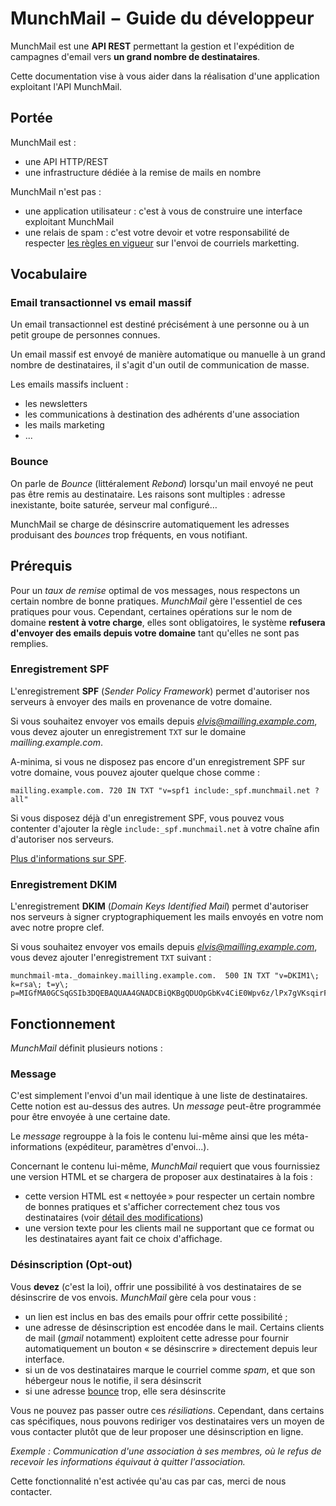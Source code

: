 # MunchMail − Guide du développeur

MunchMail est une **API REST** permettant la gestion et l'expédition de
campagnes d'email vers **un grand nombre de destinataires**.

Cette documentation vise à vous aider dans la réalisation d'une application
exploitant l'API MunchMail.

## Portée

MunchMail est :

- une API HTTP/REST
- une infrastructure dédiée à la remise de mails en nombre

MunchMail n'est pas :

- une application utilisateur : c'est à vous de construire une interface
  exploitant MunchMail
- une relais de spam : c'est votre devoir et votre
  responsabilité de respecter
  [les règles en vigueur](http://www.arobase.org/spam/comprendre-regulation.htm)
  sur l'envoi de courriels marketting.

## Vocabulaire

### Email transactionnel vs email massif

Un email transactionnel est destiné précisément à une personne ou à un petit
groupe de personnes connues.

Un email massif est envoyé de manière automatique ou manuelle à un grand
nombre de destinataires, il s'agit d'un outil de communication de masse.

Les emails massifs incluent :

- les newsletters
- les communications à destination des adhérents d'une association
- les mails marketing
- ...

### Bounce

On parle de *Bounce* (littéralement *Rebond*) lorsqu'un mail envoyé ne peut pas
être remis au destinataire. Les raisons sont multiples : adresse inexistante,
boite saturée, serveur mal configuré…

MunchMail se charge de désinscrire automatiquement les adresses produisant des
*bounces* trop fréquents, en vous notifiant.

## Prérequis

Pour un *taux de remise* optimal de vos messages, nous respectons un certain
nombre de bonne pratiques. *MunchMail* gère l'essentiel de ces pratiques pour
vous. Cependant, certaines opérations sur le nom de domaine **restent à votre
charge**, elles sont obligatoires, le système **refusera d'envoyer des emails
depuis votre domaine** tant qu'elles ne sont pas remplies.

### Enregistrement SPF

L'enregistrement **SPF** (*Sender Policy Framework*) permet d'autoriser nos
serveurs à envoyer des mails en provenance de votre domaine.

Si vous souhaitez envoyer vos emails depuis *elvis@mailling.example.com*, vous
devez ajouter un enregistrement `TXT` sur le domaine *mailling.example.com*.

A-minima, si vous ne disposez pas encore d'un enregistrement SPF sur votre
domaine, vous pouvez ajouter quelque chose comme :

    mailling.example.com. 720 IN TXT "v=spf1 include:_spf.munchmail.net ?all"

Si vous disposez déjà d'un enregistrement SPF, vous pouvez vous contenter
d'ajouter la règle `include:_spf.munchmail.net` à votre chaîne afin
d'autoriser nos serveurs.

[Plus d'informations sur SPF](http://fr.wikipedia.org/wiki/Sender_Policy_Framework).

### Enregistrement DKIM

L'enregistrement **DKIM** (*Domain Keys Identified Mail*) permet d'autoriser nos
serveurs à signer cryptographiquement les mails envoyés en votre nom avec notre
propre clef.

Si vous souhaitez envoyer vos emails depuis *elvis@mailling.example.com*, vous
devez ajouter l'enregistrement `TXT` suivant :

	munchmail-mta._domainkey.mailling.example.com.	500 IN TXT "v=DKIM1\; k=rsa\; t=y\; p=MIGfMA0GCSqGSIb3DQEBAQUAA4GNADCBiQKBgQDUOpGbKv4CiE0Wpv6z/lPx7gVKsqirF45wvySQwBampWcVbB152vBG59bFEtCmk9fwelon7JPAazFH67VhgVbCdGh+oZ2+iMnfRzo7yA1SaR2UeFXQUdxVvkDE5tf194/groY07fOyb5ukuYZMI35/8xrhmYed+yQz/RDchTprUQIDAQAB"


## Fonctionnement

*MunchMail* définit plusieurs notions :

### Message

C'est simplement l'envoi d'un mail identique à une liste de destinataires.
Cette notion est au-dessus des autres. Un *message* peut-être programmée pour
être envoyée à une certaine date.

Le *message* regrouppe à la fois le contenu lui-même ainsi que les
méta-informations (expéditeur, paramètres d'envoi...).

Concernant le contenu lui-même, *MunchMail* requiert que vous fournissiez une
version HTML et se chargera de proposer aux destinataires à la fois :

- cette version HTML est « nettoyée » pour respecter un certain nombre de bonnes
  pratiques et s'afficher correctement chez tous vos destinataires (voir [détail
  des modifications](/annexes/#details-des-modifications-appliquees-aux-emails))
- une version texte pour les clients mail ne supportant que ce format ou les
  destinataires ayant fait ce choix d'affichage.

### Désinscription (Opt-out)

Vous **devez** (c'est la loi), offrir une possibilité à vos destinataires de se
désinscrire de vos envois. *MunchMail* gère cela pour vous :

- un lien est inclus en bas des emails pour offrir cette possibilité ;
- une adresse de désinscription est encodée dans le mail. Certains clients de
  mail (*gmail* notamment) exploitent cette adresse pour fournir automatiquement
  un bouton « se désinscrire » directement depuis leur interface.
- si un de vos destinataires marque le courriel comme *spam*, et que son
  hébergeur nous le notifie, il sera désinscrit
- si une adresse [bounce](#bounce) trop, elle sera désinscrite

Vous ne pouvez pas passer outre ces *résiliations*. Cependant, dans certains cas
spécifiques, nous pouvons rediriger vos destinataires vers un moyen de vous
contacter plutôt que de leur proposer une désinscription en ligne.

*Exemple : Communication d'une association à ses membres, où le refus de recevoir
 les informations équivaut à quitter l'association.*

Cette fonctionnalité n'est activée qu'au cas par cas, merci de nous contacter.
